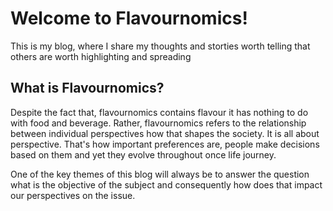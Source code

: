 # Welcome to Flavournomics!
This is my blog, where I share my thoughts and storties worth telling that others are worth highlighting and spreading
## What is Flavournomics?
Despite the fact that, flavournomics contains flavour it has nothing to do with food and beverage. Rather, flavournomics refers to the relationship between individual perspectives how that shapes the society. It is all about perspective. That's how important preferences are, people make decisions based on them and yet they evolve throughout once life journey.

One of the key themes of this blog will always be to answer the question what is the objective of the subject and consequently how does that impact our perspectives on the issue. 
